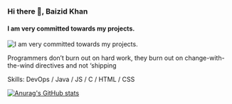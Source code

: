 ### Hi there 👋, Baizid Khan
#### I am very committed towards my projects.
![I am very committed towards my projects.](https://hnz.com.br/wp-content/uploads/2021/03/hnz-consultoria-e-treinamentos-blog-como-implementar-devops-as-24-praticas-para-a-adocao-do-devops.jpg)

Programmers don’t burn out on hard work, they burn out on change-with-the-wind directives and not ‘shipping

Skills: DevOps / Java / JS / C / HTML / CSS













[![Anurag's GitHub stats](https://github-readme-stats.vercel.app/api?username=baizidkhan)](https://github.com/anuraghazra/github-readme-stats)
